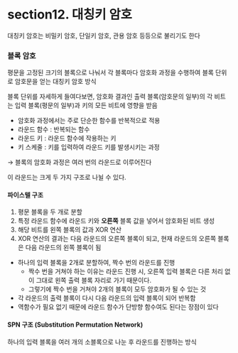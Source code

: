 # section12. 대칭키 암호
대칭키 암호는 비밀키 암호, 단일키 암호, 관용 암호 등등으로 불리기도 한다
### 블록 암호
평문을 고정된 크기의 블록으로 나눠서 각 블록마다 암호화 과정을 수행하여 블록 단위로 암호문을 얻는 대칭키 암호 방식

블록 단위를 자세하게 들여다보면, 암호화 결과인 출력 블록(암호문의 일부)의 각 비트는 입력 블록(평문의 일부)과 키의 모든 비트에 영향을 받음
- 암호화 과정에서는 주로 단순한 함수를 반복적으로 적용
- 라운드 함수 : 반복되는 함수
- 라운드 키 : 라운드 함수에 작용하는 키
- 키 스케줄 : 키를 입력하여 라운드 키를 발생시키는 과정

→ 블록의 암호화 과정은 여러 번의 라운드로 이루어진다

이 라운드는 크게 두 가지 구조로 나뉠 수 있다.
#### 파이스텔 구조
1. 평문 블록을 두 개로 분할
2. 특정 라운드 함수에 라운드 키와 **오른쪽** 블록 값을 넣어서 암호화된 비트 생성
3. 해당 비트를 왼쪽 블록의 값과 XOR 연산
4. XOR 연산의 결과는 다음 라운드의 오른쪽 블록이 되고, 현재 라운드의 오른쪽 블록은 다음 라운드의 왼쪽 블록이 됨

 - 하나의 입력 블록을 2개로 분할하여, 짝수 번의 라운드를 진행
	 - 짝수 번을 거쳐야 하는 이유는 라운드 진행 시, 오른쪽 입력 블록은 다른 처리 없이 그대로 왼쪽 출력 블록 자리로 가기 때문이다.
	 - 그렇기에 짝수 번을 거쳐야 2개의 블록이 모두 암호화가 될 수 있는 것
- 각 라운드의 출력 블록이 다시 다음 라운드의 입력 블록이 되어 반복함
- 역함수가 필요 없기 때문에 라운드 함수가 단방향 함수여도 된다는 장점이 있다
#### SPN 구조 (Substitution Permutation Network)
하나의 입력 블록을 여러 개의 소블록으로 나눈 후 라운드를 진행하는 방식
